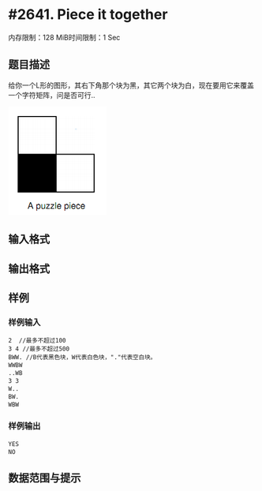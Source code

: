 # #2641. Piece it together

内存限制：128 MiB时间限制：1 Sec

## 题目描述

给你一个L形的图形，其右下角那个块为黑，其它两个块为白，现在要用它来覆盖一个字符矩阵，问是否可行..

![](upload/201203/ff(2).jpg)

## 输入格式

## 输出格式

## 样例

### 样例输入

    
    2  //最多不超过100
    3 4 //最多不超过500
    BWW. //B代表黑色块，W代表白色块，"."代表空白块。
    WWBW
    ..WB
    3 3
    W..
    BW.
    WBW
    

### 样例输出

    
    YES
    NO
    

## 数据范围与提示
